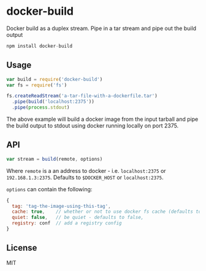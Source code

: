# docker-build

Docker build as a duplex stream. Pipe in a tar stream and pipe out the build output

``` js
npm install docker-build
```

## Usage

``` js
var build = require('docker-build')
var fs = require('fs')

fs.createReadStream('a-tar-file-with-a-dockerfile.tar')
  .pipe(build('localhost:2375'))
  .pipe(process.stdout)
```

The above example will build a docker image from the input tarball
and pipe the build output to stdout using docker running locally on port 2375.

## API

``` js
var stream = build(remote, options)
```

Where `remote` is a an address to docker - i.e. `localhost:2375` or `192.168.1.3:2375`. Defaults to `$DOCKER_HOST` or `localhost:2375`.

`options` can contain the following:

``` js
{
  tag: 'tag-the-image-using-this-tag',
  cache: true,    // whether or not to use docker fs cache (defaults to true)
  quiet: false,   // be quiet - defaults to false,
  registry: conf  // add a registry config
}
```


## License

MIT